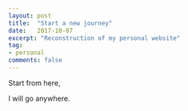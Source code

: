 ```yaml
---
layout: post
title:  "Start a new journey"
date:   2017-10-07
excerpt: "Reconstruction of my personal website"
tag:
- personal
comments: false
---
```


Start from here,

I will go anywhere.
